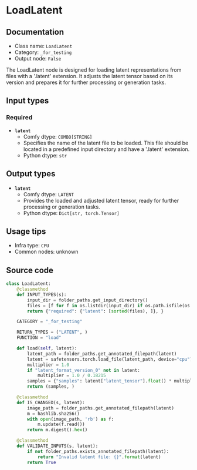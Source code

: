 # LoadLatent
## Documentation
- Class name: `LoadLatent`
- Category: `_for_testing`
- Output node: `False`

The LoadLatent node is designed for loading latent representations from files with a '.latent' extension. It adjusts the latent tensor based on its version and prepares it for further processing or generation tasks.
## Input types
### Required
- **`latent`**
    - Comfy dtype: `COMBO[STRING]`
    - Specifies the name of the latent file to be loaded. This file should be located in a predefined input directory and have a '.latent' extension.
    - Python dtype: `str`
## Output types
- **`latent`**
    - Comfy dtype: `LATENT`
    - Provides the loaded and adjusted latent tensor, ready for further processing or generation tasks.
    - Python dtype: `Dict[str, torch.Tensor]`
## Usage tips
- Infra type: `CPU`
- Common nodes: unknown


## Source code
```python
class LoadLatent:
    @classmethod
    def INPUT_TYPES(s):
        input_dir = folder_paths.get_input_directory()
        files = [f for f in os.listdir(input_dir) if os.path.isfile(os.path.join(input_dir, f)) and f.endswith(".latent")]
        return {"required": {"latent": [sorted(files), ]}, }

    CATEGORY = "_for_testing"

    RETURN_TYPES = ("LATENT", )
    FUNCTION = "load"

    def load(self, latent):
        latent_path = folder_paths.get_annotated_filepath(latent)
        latent = safetensors.torch.load_file(latent_path, device="cpu")
        multiplier = 1.0
        if "latent_format_version_0" not in latent:
            multiplier = 1.0 / 0.18215
        samples = {"samples": latent["latent_tensor"].float() * multiplier}
        return (samples, )

    @classmethod
    def IS_CHANGED(s, latent):
        image_path = folder_paths.get_annotated_filepath(latent)
        m = hashlib.sha256()
        with open(image_path, 'rb') as f:
            m.update(f.read())
        return m.digest().hex()

    @classmethod
    def VALIDATE_INPUTS(s, latent):
        if not folder_paths.exists_annotated_filepath(latent):
            return "Invalid latent file: {}".format(latent)
        return True

```
